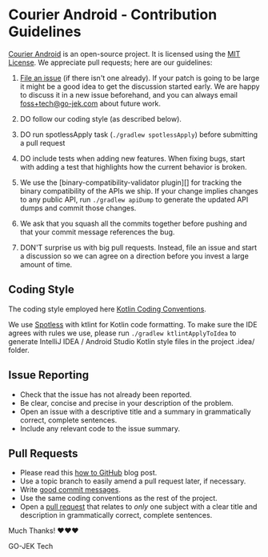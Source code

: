 # Courier Android - Contribution Guidelines

[Courier Android][1] is an open-source project.
It is licensed using the [MIT License][2].
We appreciate pull requests; here are our guidelines:

1.  [File an issue][3]
    (if there isn't one already). If your patch
    is going to be large it might be a good idea to get the
    discussion started early.  We are happy to discuss it in a
    new issue beforehand, and you can always email
    <foss+tech@go-jek.com> about future work.

2.  DO follow our coding style (as described below).

3.  DO run spotlessApply task (`./gradlew spotlessApply`) before submitting a pull request

4.  DO include tests when adding new features. When fixing bugs, start with adding a test that highlights how the current behavior is broken.

5.  We use the [binary-compatibility-validator plugin][] for tracking the binary compatibility of the APIs we ship. If your change implies changes to any public API, run `./gradlew apiDump` to generate the updated API dumps and commit those changes.

5.  We ask that you squash all the commits together before
    pushing and that your commit message references the bug.

6.  DON'T surprise us with big pull requests. Instead, file an issue and start a discussion so we can agree on a direction before you invest a large amount of time.

## Coding Style

The coding style employed here [Kotlin Coding Conventions][4].

We use [Spotless][8] with ktlint for Kotlin code formatting. To make sure the IDE agrees with rules we use, please run `./gradlew ktlintApplyToIdea` to generate IntelliJ IDEA / Android Studio Kotlin style files in the project .idea/ folder.

## Issue Reporting
- Check that the issue has not already been reported.
- Be clear, concise and precise in your description of the problem.
- Open an issue with a descriptive title and a summary in grammatically correct,
  complete sentences.
- Include any relevant code to the issue summary.

## Pull Requests
- Please read this [how to GitHub][5] blog post.
- Use a topic branch to easily amend a pull request later, if necessary.
- Write [good commit messages][6].
- Use the same coding conventions as the rest of the project.
- Open a [pull request][7] that relates to *only* one subject with a clear title
  and description in grammatically correct, complete sentences.

Much Thanks! ❤❤❤

GO-JEK Tech

[1]: https://github.com/gojek/courier-android
[2]: https://opensource.org/licenses/MIT
[3]: https://github.com/gojek/courier-android/issues
[4]: https://kotlinlang.org/docs/coding-conventions.html
[5]: http://gun.io/blog/how-to-github-fork-branch-and-pull-request
[6]: http://tbaggery.com/2008/04/19/a-note-about-git-commit-messages.html
[7]: https://help.github.com/articles/using-pull-requests
[8]: https://github.com/diffplug/spotless
[9]: https://github.com/Kotlin/binary-compatibility-validator